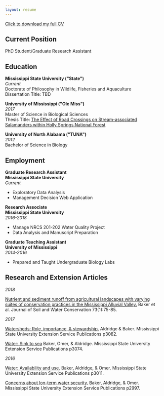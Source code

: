 ```yaml
---
layout: resume
---
```


[Click to download my full CV](https://github.com/AldridgeCaleb/aldridgecaleb.github.io/blob/master/images/Aldridge_CV_2018-02-07.pdf)

## Current Position

PhD Student/Graduate Research Assistant



## Education

__Mississippi State University ("State")__  
_Current_  
Doctorate of Philosophy in Wildlife, Fisheries and Aquaculture  
Dissertation Title: TBD  

__University of Mississippi ("Ole Miss")__  
_2017_  
Master of Science in Biological Sciences  
Thesis Title: [The Effect of Road Crossings on Stream-associated Salamanders within Holly Springs National Forest](https://search.proquest.com/pqdtglobal/docview/1925911777/previewPDF/C545681D238C470FPQ/1?accountid=34815)  
    
__University of North Alabama ("TUNA")__  
_2012_  
Bachelor of Science in Biology  



## Employment

__Graduate Research Assistant__  
__Mississippi State University__  
_Current_  
- Exploratory Data Analysis  
- Management Decision Web Application  
  
__Research Associate__  
__Mississippi State University__  
_2016-2018_  
- Manage NRCS 201-202 Water Quality Project  
- Data Analysis and Manuscript Preparation
  
__Graduate Teaching Assistant__  
__University of Mississippi__  
_2014-2016_  
- Prepared and Taught Undergraduate Biology Labs  



## Research and Extension Articles

_2018_

[Nutrient and sediment runoff from agricultural landscapes with varying suites of conservation practices in the Mississippi Alluvial Valley.](http://www.jswconline.org/content/73/1/75.short) Baker et al. Journal of Soil and Water Conservation 73(1):75-85.
  
_2017_

[Watersheds: Role, importance, & stewardship.](http://extension.msstate.edu/sites/default/files/publications/publications/p3082.pdf) Aldridge & Baker. Mississippi State University Extension Service Publications p3082.

[Water: Sink to sea](http://extension.msstate.edu/sites/default/files/publications/publications/p3074.pdf) Baker, Omer, & Aldridge. Mississippi State University Extension Service Publications p3074.

_2016_

[Water: Availability and use.](http://extension.msstate.edu/sites/default/files/publications/publications/p3011.pdf) Baker, Aldridge, & Omer. Mississippi State University Extension Service Publications p3011.

[Concerns about lon-term water security.](http://extension.msstate.edu/sites/default/files/publications/publications/p2997.pdf) Baker, Aldridge, & Omer. Mississippi State University Extension Service Publications p2997.



<!-- ### Footer

Last updated: 2018-02-07 -->
